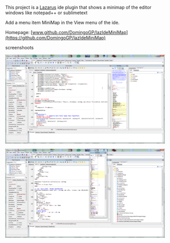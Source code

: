                                                           

This project is a [Lazarus](https://www.lazarus-ide.org/) ide plugin that shows a minimap of the editor windows like notepad++ or sublimetext

Add a menu item MiniMap in the View menu of the ide.

Homepage: [www.github.com/DomingoGP/lazIdeMiniMap](https://github.com/DomingoGP/lazIdeMiniMap)


screenshoots

![screenshoot1 docked](https://github.com/DomingoGP/lazIdeMiniMap/blob/master/screenshots/scs1.png)

![screenshoot2 undocked](https://github.com/DomingoGP/lazIdeMiniMap/blob/master/screenshots/scs2.png)
